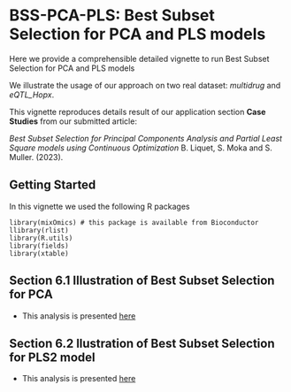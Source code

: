 # BSS-PCA-PLS: Best Subset Selection for PCA and PLS models

Here we provide a comprehensible detailed vignette to run Best Subset Selection for PCA and PLS models

We illustrate the usage of our approach on two real dataset: _multidrug_ and _eQTL\_Hopx_.

This vignette reproduces details result of our application section **Case Studies** from our submitted article:

_Best Subset Selection for Principal Components Analysis and Partial Least Square models using Continuous Optimization_ B. Liquet, S. Moka and S. Muller. (2023).



## Getting Started

In this vignette we used the following R packages

```
library(mixOmics) # this package is available from Bioconductor
llibrary(rlist)
library(R.utils)
library(fields)
library(xtable)
```


## Section 6.1 Illustration of Best Subset Selection for PCA

- This analysis is presented [here](/Section6-1.md)
 

## Section 6.2 llustration of Best Subset Selection for PLS2 model

- This analysis is presented [here](/Section6-2.md)

